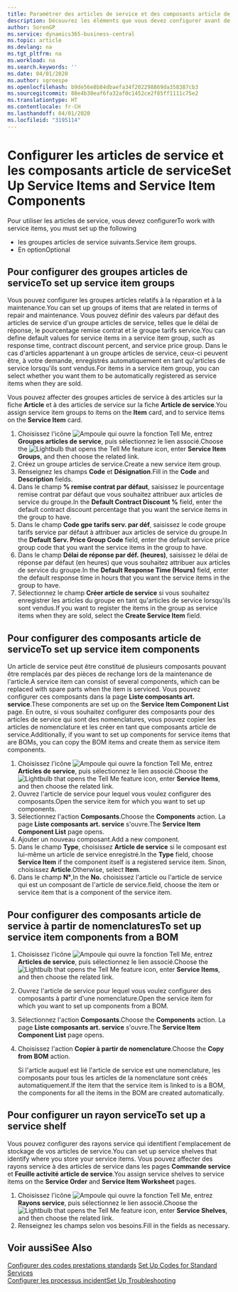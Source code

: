 ```yaml
---
title: Paramétrer des articles de service et des composants article de service | Microsoft Docs
description: Découvrez les éléments que vous devez configurer avant de pouvoir utiliser des articles de service, notamment les valeurs par défaut telles que le délai de réponse, le pourcentage remise contrat et le groupe tarifs service.
author: SorenGP
ms.service: dynamics365-business-central
ms.topic: article
ms.devlang: na
ms.tgt_pltfrm: na
ms.workload: na
ms.search.keywords: ''
ms.date: 04/01/2020
ms.author: sgroespe
ms.openlocfilehash: b9de56e8b84dbaefa34f202298869da358387cb3
ms.sourcegitcommit: 88e4b30eaf6fa32af0c1452ce2f85ff1111c75e2
ms.translationtype: HT
ms.contentlocale: fr-CH
ms.lasthandoff: 04/01/2020
ms.locfileid: "3195114"
---
```

# <a name="set-up-service-items-and-service-item-components"></a><span data-ttu-id="fe3fe-103">Configurer les articles de service et les composants article de service</span><span class="sxs-lookup"><span data-stu-id="fe3fe-103">Set Up Service Items and Service Item Components</span></span>
<span data-ttu-id="fe3fe-104">Pour utiliser les articles de service, vous devez configurer</span><span class="sxs-lookup"><span data-stu-id="fe3fe-104">To work with service items, you must set up the following</span></span>

* <span data-ttu-id="fe3fe-105">les groupes articles de service suivants.</span><span class="sxs-lookup"><span data-stu-id="fe3fe-105">Service item groups.</span></span>
* <span data-ttu-id="fe3fe-106">En option</span><span class="sxs-lookup"><span data-stu-id="fe3fe-106">Optional</span></span>

## <a name="to-set-up-service-item-groups"></a><span data-ttu-id="fe3fe-107">Pour configurer des groupes articles de service</span><span class="sxs-lookup"><span data-stu-id="fe3fe-107">To set up service item groups</span></span>
<span data-ttu-id="fe3fe-108">Vous pouvez configurer les groupes articles relatifs à la réparation et à la maintenance.</span><span class="sxs-lookup"><span data-stu-id="fe3fe-108">You can set up groups of items that are related in terms of repair and maintenance.</span></span> <span data-ttu-id="fe3fe-109">Vous pouvez définir des valeurs par défaut des articles de service d'un groupe articles de service, telles que le délai de réponse, le pourcentage remise contrat et le groupe tarifs service.</span><span class="sxs-lookup"><span data-stu-id="fe3fe-109">You can define default values for service items in a service item group, such as response time, contract discount percent, and service price group.</span></span> <span data-ttu-id="fe3fe-110">Dans le cas d'articles appartenant à un groupe articles de service, ceux-ci peuvent être, à votre demande, enregistrés automatiquement en tant qu'articles de service lorsqu'ils sont vendus.</span><span class="sxs-lookup"><span data-stu-id="fe3fe-110">For items in a service item group, you can select whether you want them to be automatically registered as service items when they are sold.</span></span>  

<span data-ttu-id="fe3fe-111">Vous pouvez affecter des groupes articles de service à des articles sur la fiche **Article** et à des articles de service sur la fiche **Article de service**.</span><span class="sxs-lookup"><span data-stu-id="fe3fe-111">You assign service item groups to items on the **Item** card, and to service items on the **Service Item** card.</span></span>  

1. <span data-ttu-id="fe3fe-112">Choisissez l'icône ![Ampoule qui ouvre la fonction Tell Me](media/ui-search/search_small.png "Dites-moi ce que vous voulez faire"), entrez **Groupes articles de service**, puis sélectionnez le lien associé.</span><span class="sxs-lookup"><span data-stu-id="fe3fe-112">Choose the ![Lightbulb that opens the Tell Me feature](media/ui-search/search_small.png "Tell me what you want to do") icon, enter **Service Item Groups**, and then choose the related link.</span></span>  
2. <span data-ttu-id="fe3fe-113">Créez un groupe articles de service.</span><span class="sxs-lookup"><span data-stu-id="fe3fe-113">Create a new service item group.</span></span>  
3. <span data-ttu-id="fe3fe-114">Renseignez les champs **Code** et **Désignation**.</span><span class="sxs-lookup"><span data-stu-id="fe3fe-114">Fill in the **Code** and **Description** fields.</span></span>  
4. <span data-ttu-id="fe3fe-115">Dans le champ **% remise contrat par défaut**, saisissez le pourcentage remise contrat par défaut que vous souhaitez attribuer aux articles de service du groupe.</span><span class="sxs-lookup"><span data-stu-id="fe3fe-115">In the **Default Contract Discount %** field, enter the default contract discount percentage that you want the service items in the group to have.</span></span>  
5. <span data-ttu-id="fe3fe-116">Dans le champ **Code gpe tarifs serv. par déf**, saisissez le code groupe tarifs service par défaut à attribuer aux articles de service du groupe.</span><span class="sxs-lookup"><span data-stu-id="fe3fe-116">In the **Default Serv. Price Group Code** field, enter the default service price group code that you want the service items in the group to have.</span></span>  
6. <span data-ttu-id="fe3fe-117">Dans le champ **Délai de réponse par déf. (heures)**, saisissez le délai de réponse par défaut (en heures) que vous souhaitez attribuer aux articles de service du groupe.</span><span class="sxs-lookup"><span data-stu-id="fe3fe-117">In the **Default Response Time (Hours)** field, enter the default response time in hours that you want the service items in the group to have.</span></span>  
7. <span data-ttu-id="fe3fe-118">Sélectionnez le champ **Créer article de service** si vous souhaitez enregistrer les articles du groupe en tant qu'articles de service lorsqu'ils sont vendus.</span><span class="sxs-lookup"><span data-stu-id="fe3fe-118">If you want to register the items in the group as service items when they are sold, select the **Create Service Item** field.</span></span>  

## <a name="to-set-up-service-item-components"></a><span data-ttu-id="fe3fe-119">Pour configurer des composants article de service</span><span class="sxs-lookup"><span data-stu-id="fe3fe-119">To set up service item components</span></span>
<span data-ttu-id="fe3fe-120">Un article de service peut être constitué de plusieurs composants pouvant être remplacés par des pièces de rechange lors de la maintenance de l'article.</span><span class="sxs-lookup"><span data-stu-id="fe3fe-120">A service item can consist of several components, which can be replaced with spare parts when the item is serviced.</span></span> <span data-ttu-id="fe3fe-121">Vous pouvez configurer ces composants dans la page **Liste composants art. service**.</span><span class="sxs-lookup"><span data-stu-id="fe3fe-121">These components are set up on the **Service Item Component List** page.</span></span> <span data-ttu-id="fe3fe-122">En outre, si vous souhaitez configurer des composants pour des articles de service qui sont des nomenclatures, vous pouvez copier les articles de nomenclature et les créer en tant que composants article de service.</span><span class="sxs-lookup"><span data-stu-id="fe3fe-122">Additionally, if you want to set up components for service items that are BOMs, you can copy the BOM items and create them as service item components.</span></span>

1. <span data-ttu-id="fe3fe-123">Choisissez l'icône ![Ampoule qui ouvre la fonction Tell Me](media/ui-search/search_small.png "Dites-moi ce que vous voulez faire"), entrez **Articles de service**, puis sélectionnez le lien associé.</span><span class="sxs-lookup"><span data-stu-id="fe3fe-123">Choose the ![Lightbulb that opens the Tell Me feature](media/ui-search/search_small.png "Tell me what you want to do") icon, enter **Service Items**, and then choose the related link.</span></span>
2. <span data-ttu-id="fe3fe-124">Ouvrez l'article de service pour lequel vous voulez configurer des composants.</span><span class="sxs-lookup"><span data-stu-id="fe3fe-124">Open the service item for which you want to set up components.</span></span>  
3. <span data-ttu-id="fe3fe-125">Sélectionnez l'action **Composants**.</span><span class="sxs-lookup"><span data-stu-id="fe3fe-125">Choose the **Components** action.</span></span> <span data-ttu-id="fe3fe-126">La page **Liste composants art. service** s'ouvre.</span><span class="sxs-lookup"><span data-stu-id="fe3fe-126">The **Service Item Component List** page opens.</span></span>  
4. <span data-ttu-id="fe3fe-127">Ajouter un nouveau composant.</span><span class="sxs-lookup"><span data-stu-id="fe3fe-127">Add a new component.</span></span>  
5. <span data-ttu-id="fe3fe-128">Dans le champ **Type**, choisissez **Article de service** si le composant est lui-même un article de service enregistré.</span><span class="sxs-lookup"><span data-stu-id="fe3fe-128">In the **Type** field, choose **Service Item** if the component itself is a registered service item.</span></span> <span data-ttu-id="fe3fe-129">Sinon, choisissez **Article**.</span><span class="sxs-lookup"><span data-stu-id="fe3fe-129">Otherwise, select **Item**.</span></span>  
6. <span data-ttu-id="fe3fe-130">Dans le champ **N°**,</span><span class="sxs-lookup"><span data-stu-id="fe3fe-130">In the **No.**</span></span> <span data-ttu-id="fe3fe-131">choisissez l'article ou l'article de service qui est un composant de l'article de service.</span><span class="sxs-lookup"><span data-stu-id="fe3fe-131">field, choose the item or service item that is a component of the service item.</span></span>  

## <a name="to-set-up-service-item-components-from-a-bom"></a><span data-ttu-id="fe3fe-132">Pour configurer des composants article de service à partir de nomenclatures</span><span class="sxs-lookup"><span data-stu-id="fe3fe-132">To set up service item components from a BOM</span></span>
1.  <span data-ttu-id="fe3fe-133">Choisissez l'icône ![Ampoule qui ouvre la fonction Tell Me](media/ui-search/search_small.png "Dites-moi ce que vous voulez faire"), entrez **Articles de service**, puis sélectionnez le lien associé.</span><span class="sxs-lookup"><span data-stu-id="fe3fe-133">Choose the ![Lightbulb that opens the Tell Me feature](media/ui-search/search_small.png "Tell me what you want to do") icon, enter **Service Items**, and then choose the related link.</span></span>  
2. <span data-ttu-id="fe3fe-134">Ouvrez l'article de service pour lequel vous voulez configurer des composants à partir d'une nomenclature.</span><span class="sxs-lookup"><span data-stu-id="fe3fe-134">Open the service item for which you want to set up components from a BOM.</span></span>  
3. <span data-ttu-id="fe3fe-135">Sélectionnez l'action **Composants**.</span><span class="sxs-lookup"><span data-stu-id="fe3fe-135">Choose the **Components** action.</span></span> <span data-ttu-id="fe3fe-136">La page **Liste composants art. service** s'ouvre.</span><span class="sxs-lookup"><span data-stu-id="fe3fe-136">The **Service Item Component List** page opens.</span></span>  
4. <span data-ttu-id="fe3fe-137">Choisissez l'action **Copier à partir de nomenclature**.</span><span class="sxs-lookup"><span data-stu-id="fe3fe-137">Choose the **Copy from BOM** action.</span></span>  

    <span data-ttu-id="fe3fe-138">Si l'article auquel est lié l'article de service est une nomenclature, les composants pour tous les articles de la nomenclature sont créés automatiquement.</span><span class="sxs-lookup"><span data-stu-id="fe3fe-138">If the item that the service item is linked to is a BOM, the components for all the items in the BOM are created automatically.</span></span>  

## <a name="to-set-up-a-service-shelf"></a><span data-ttu-id="fe3fe-139">Pour configurer un rayon service</span><span class="sxs-lookup"><span data-stu-id="fe3fe-139">To set up a service shelf</span></span>
<span data-ttu-id="fe3fe-140">Vous pouvez configurer des rayons service qui identifient l'emplacement de stockage de vos articles de service.</span><span class="sxs-lookup"><span data-stu-id="fe3fe-140">You can set up service shelves that identify where you store your service items.</span></span> <span data-ttu-id="fe3fe-141">Vous pouvez affecter des rayons service à des articles de service dans les pages **Commande service** et **Feuille activité article de service**.</span><span class="sxs-lookup"><span data-stu-id="fe3fe-141">You assign service shelves to service items on the **Service Order** and **Service Item Worksheet** pages.</span></span>  

1. <span data-ttu-id="fe3fe-142">Choisissez l'icône ![Ampoule qui ouvre la fonction Tell Me](media/ui-search/search_small.png "Dites-moi ce que vous voulez faire"), entrez **Rayons service**, puis sélectionnez le lien associé.</span><span class="sxs-lookup"><span data-stu-id="fe3fe-142">Choose the ![Lightbulb that opens the Tell Me feature](media/ui-search/search_small.png "Tell me what you want to do") icon, enter **Service Shelves**, and then choose the related link.</span></span>
2. <span data-ttu-id="fe3fe-143">Renseignez les champs selon vos besoins.</span><span class="sxs-lookup"><span data-stu-id="fe3fe-143">Fill in the fields as necessary.</span></span>

## <a name="see-also"></a><span data-ttu-id="fe3fe-144">Voir aussi</span><span class="sxs-lookup"><span data-stu-id="fe3fe-144">See Also</span></span>
<span data-ttu-id="fe3fe-145">[Configurer des codes prestations standards](service-how-setup-service-coding.md) </span><span class="sxs-lookup"><span data-stu-id="fe3fe-145">[Set Up Codes for Standard Services](service-how-setup-service-coding.md) </span></span>  
[<span data-ttu-id="fe3fe-146">Configurer les processus incident</span><span class="sxs-lookup"><span data-stu-id="fe3fe-146">Set Up Troubleshooting</span></span>](service-how-setup-troubleshooting.md)
